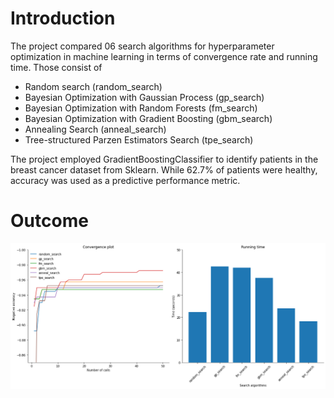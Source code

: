 # Introduction

The project compared 06 search algorithms for hyperparameter optimization in machine learning in terms of convergence rate and running time. Those consist of
* Random search (random_search)
* Bayesian Optimization with Gaussian Process (gp_search)
* Bayesian Optimization with Random Forests (fm_search)
* Bayesian Optimization with Gradient Boosting (gbm_search)
* Annealing Search (anneal_search)
* Tree-structured Parzen Estimators Search (tpe_search)

The project employed GradientBoostingClassifier to identify patients in the breast cancer dataset from Sklearn. While 62.7% of patients were healthy, accuracy was used as a predictive performance metric.

# Outcome

![](https://github.com/SteveVu2212/Search-Algorithms-for-Hyperparameter-Optimization/blob/main/Images/convergence_and_runtime.png)
